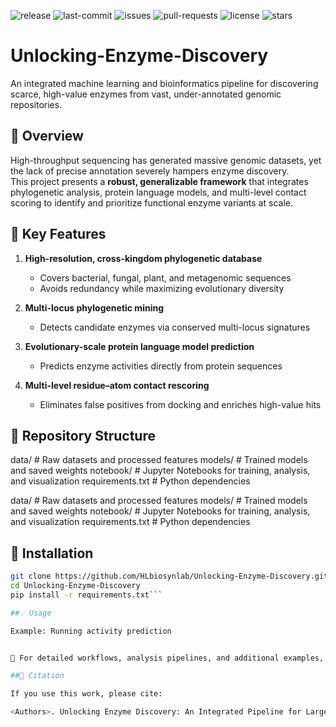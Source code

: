 ![release](https://img.shields.io/github/v/release/HLbiosynlab/Unlocking-Enzyme-Discovery)
![last-commit](https://img.shields.io/github/last-commit/HLbiosynlab/Unlocking-Enzyme-Discovery)
![issues](https://img.shields.io/github/issues/HLbiosynlab/Unlocking-Enzyme-Discovery)
![pull-requests](https://img.shields.io/github/issues-pr/HLbiosynlab/Unlocking-Enzyme-Discovery)
![license](https://img.shields.io/github/license/HLbiosynlab/Unlocking-Enzyme-Discovery)
![stars](https://img.shields.io/github/stars/HLbiosynlab/Unlocking-Enzyme-Discovery?style=social)
# Unlocking-Enzyme-Discovery

An integrated machine learning and bioinformatics pipeline for discovering scarce, high-value enzymes from vast, under-annotated genomic repositories.

## 📌 Overview
High-throughput sequencing has generated massive genomic datasets, yet the lack of precise annotation severely hampers enzyme discovery.  
This project presents a **robust, generalizable framework** that integrates phylogenetic analysis, protein language models, and multi-level contact scoring to identify and prioritize functional enzyme variants at scale.

## 🔬 Key Features
1. **High-resolution, cross-kingdom phylogenetic database**  
   - Covers bacterial, fungal, plant, and metagenomic sequences
   - Avoids redundancy while maximizing evolutionary diversity

2. **Multi-locus phylogenetic mining**  
   - Detects candidate enzymes via conserved multi-locus signatures

3. **Evolutionary-scale protein language model prediction**  
   - Predicts enzyme activities directly from protein sequences

4. **Multi-level residue–atom contact rescoring**  
   - Eliminates false positives from docking and enriches high-value hits


## 📂 Repository Structure

data/ # Raw datasets and processed features
models/ # Trained models and saved weights
notebook/ # Jupyter Notebooks for training, analysis, and visualization
requirements.txt # Python dependencies

data/ # Raw datasets and processed features
models/ # Trained models and saved weights
notebook/ # Jupyter Notebooks for training, analysis, and visualization
requirements.txt # Python dependencies


## 🚀 Installation
```bash
git clone https://github.com/HLbiosynlab/Unlocking-Enzyme-Discovery.git
cd Unlocking-Enzyme-Discovery
pip install -r requirements.txt```

##💡 Usage

Example: Running activity prediction


📓 For detailed workflows, analysis pipelines, and additional examples, please refer to the notebook/ folder.

##📜 Citation

If you use this work, please cite:

<Authors>. Unlocking Enzyme Discovery: An Integrated Pipeline for Large-Scale Functional Mining. <Yea

